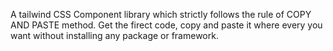 A tailwind CSS Component library which strictly follows the rule of COPY AND PASTE method. Get the firect code, copy and paste it where every you want without installing any package or framework. 

